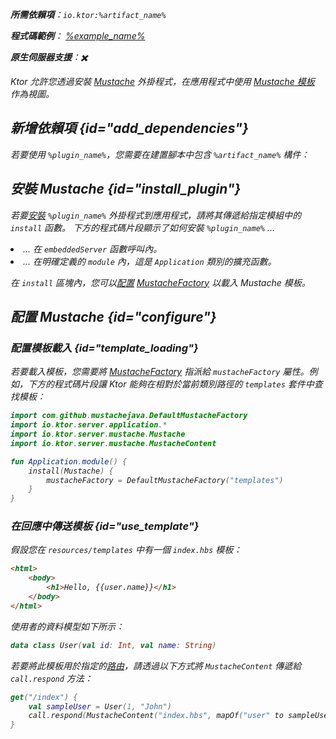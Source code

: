 [//]: # (title: Mustache)

<show-structure for="chapter" depth="2"/>
<primary-label ref="server-plugin"/>

[mustache_factory]: http://spullara.github.io/mustache/apidocs/com/github/mustachejava/MustacheFactory.html

<var name="plugin_name" value="Mustache"/>
<var name="package_name" value="io.ktor.server.mustache"/>
<var name="artifact_name" value="ktor-server-mustache"/>

<tldr>
<p>
<b>所需依賴項</b>：<code>io.ktor:%artifact_name%</code>
</p>
<var name="example_name" value="mustache"/>
<p>
    <b>程式碼範例</b>：
    <a href="https://github.com/ktorio/ktor-documentation/tree/%ktor_version%/codeSnippets/snippets/%example_name%">
        %example_name%
    </a>
</p>
<p>
    <b><Links href="/ktor/server-native" summary="Ktor 支援 Kotlin/Native，並允許您在沒有額外運行時或虛擬機器下運行伺服器。">原生伺服器</Links>支援</b>：✖️
</p>
</tldr>

Ktor 允許您透過安裝 [Mustache](https://api.ktor.io/ktor-server-mustache/io.ktor.server.mustache/-mustache) 外掛程式，在應用程式中使用 [Mustache 模板](https://github.com/spullara/mustache.java) 作為視圖。

## 新增依賴項 {id="add_dependencies"}

<p>
    若要使用 <code>%plugin_name%</code>，您需要在建置腳本中包含 <code>%artifact_name%</code> 構件：
</p>
<Tabs group="languages">
    <TabItem title="Gradle (Kotlin)" group-key="kotlin">
        <code-block lang="Kotlin" code="            implementation(&quot;io.ktor:%artifact_name%:$ktor_version&quot;)"/>
    </TabItem>
    <TabItem title="Gradle (Groovy)" group-key="groovy">
        <code-block lang="Groovy" code="            implementation &quot;io.ktor:%artifact_name%:$ktor_version&quot;"/>
    </TabItem>
    <TabItem title="Maven" group-key="maven">
        <code-block lang="XML" code="            &lt;dependency&gt;&#10;                &lt;groupId&gt;io.ktor&lt;/groupId&gt;&#10;                &lt;artifactId&gt;%artifact_name%-jvm&lt;/artifactId&gt;&#10;                &lt;version&gt;${ktor_version}&lt;/version&gt;&#10;            &lt;/dependency&gt;"/>
    </TabItem>
</Tabs>

## 安裝 Mustache {id="install_plugin"}

<p>
    若要<a href="#install">安裝</a> <code>%plugin_name%</code> 外掛程式到應用程式，請將其傳遞給指定<Links href="/ktor/server-modules" summary="模組允許您透過將路由分組來建構您的應用程式。">模組</Links>中的 <code>install</code> 函數。
    下方的程式碼片段顯示了如何安裝 <code>%plugin_name%</code> ...
</p>
<list>
    <li>
        ... 在 <code>embeddedServer</code> 函數呼叫內。
    </li>
    <li>
        ... 在明確定義的 <code>module</code> 內，這是 <code>Application</code> 類別的擴充函數。
    </li>
</list>
<Tabs>
    <TabItem title="embeddedServer">
        <code-block lang="kotlin" code="            import io.ktor.server.engine.*&#10;            import io.ktor.server.netty.*&#10;            import io.ktor.server.application.*&#10;            import %package_name%.*&#10;&#10;            fun main() {&#10;                embeddedServer(Netty, port = 8080) {&#10;                    install(%plugin_name%)&#10;                    // ...&#10;                }.start(wait = true)&#10;            }"/>
    </TabItem>
    <TabItem title="module">
        <code-block lang="kotlin" code="            import io.ktor.server.application.*&#10;            import %package_name%.*&#10;            // ...&#10;            fun Application.module() {&#10;                install(%plugin_name%)&#10;                // ...&#10;            }"/>
    </TabItem>
</Tabs>

在 <code>install</code> 區塊內，您可以[配置](#template_loading) [MustacheFactory][mustache_factory] 以載入 Mustache 模板。

## 配置 Mustache {id="configure"}
### 配置模板載入 {id="template_loading"}
若要載入模板，您需要將 [MustacheFactory][mustache_factory] 指派給 <code>mustacheFactory</code> 屬性。例如，下方的程式碼片段讓 Ktor 能夠在相對於當前類別路徑的 <code>templates</code> 套件中查找模板：
```kotlin
import com.github.mustachejava.DefaultMustacheFactory
import io.ktor.server.application.*
import io.ktor.server.mustache.Mustache
import io.ktor.server.mustache.MustacheContent

fun Application.module() {
    install(Mustache) {
        mustacheFactory = DefaultMustacheFactory("templates")
    }
}
```

### 在回應中傳送模板 {id="use_template"}
假設您在 <code>resources/templates</code> 中有一個 <code>index.hbs</code> 模板：
```html
<html>
    <body>
        <h1>Hello, {{user.name}}</h1>
    </body>
</html>
```

使用者的資料模型如下所示：
```kotlin
data class User(val id: Int, val name: String)
```

若要將此模板用於指定的[路由](server-routing.md)，請透過以下方式將 <code>MustacheContent</code> 傳遞給 <code>call.respond</code> 方法：
```kotlin
get("/index") {
    val sampleUser = User(1, "John")
    call.respond(MustacheContent("index.hbs", mapOf("user" to sampleUser)))
}
```